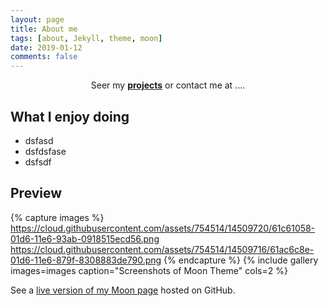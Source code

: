 ```yaml
---
layout: page
title: About me
tags: [about, Jekyll, theme, moon]
date: 2019-01-12
comments: false
---
```

    
<center>Seer my <a href="https://pushkaaw.github.io/moon/projects/"><b>projects</b></a> or contact me at ....</center>

## What I enjoy doing
* dsfasd
* dsfdsfase
* dsfsdf

## Preview

{% capture images %}
    https://cloud.githubusercontent.com/assets/754514/14509720/61c61058-01d6-11e6-93ab-0918515ecd56.png
    https://cloud.githubusercontent.com/assets/754514/14509716/61ac6c8e-01d6-11e6-879f-8308883de790.png
{% endcapture %}
{% include gallery images=images caption="Screenshots of Moon Theme" cols=2 %}

See a [live version of my Moon page](http://pushkaaw.github.io/moon) hosted on GitHub.
